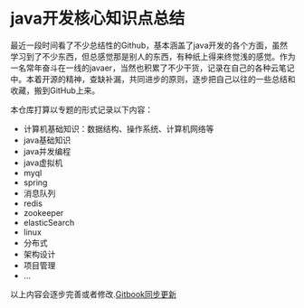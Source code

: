 # java开发核心知识点总结

最近一段时间看了不少总结性的Github，基本涵盖了java开发的各个方面，虽然学习到了不少东西，但总感觉那是别人的东西，有种纸上得来终觉浅的感觉。作为一名常年奋斗在一线的javaer，当然也积累了不少干货，记录在自己的各种云笔记中。本着开源的精神，查缺补漏，共同进步的原则，逐步把自己以往的一些总结和收藏，搬到GitHub上来。

本仓库打算以专题的形式记录以下内容：

* 计算机基础知识：数据结构、操作系统、计算机网络等
* java基础知识
* java并发编程
* java虚拟机
* myql
* spring
* 消息队列
* redis
* zookeeper
* elasticSearch
* linux
* 分布式
* 架构设计
* 项目管理
* ...

以上内容会逐步完善或者修改.[Gitbook同步更新](https://womyan.gitbook.io/javaer-core-knowledge/)